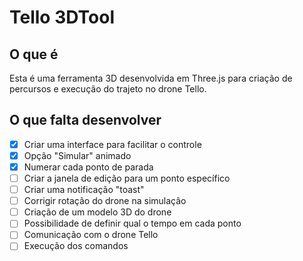 # Tello 3DTool
## O que é

Esta é uma ferramenta 3D desenvolvida em Three.js para criação de percursos e execução do trajeto no drone Tello.

## O que falta desenvolver

- [x] Criar uma interface para facilitar o controle
- [x] Opção "Simular" animado
- [x] Numerar cada ponto de parada
- [ ] Criar a janela de edição para um ponto específico
- [ ] Criar uma notificação "toast"
- [ ] Corrigir rotação do drone na simulação
- [ ] Criação de um modelo 3D do drone
- [ ] Possibilidade de definir qual o tempo em cada ponto
- [ ] Comunicação com o drone Tello
- [ ] Execução dos comandos